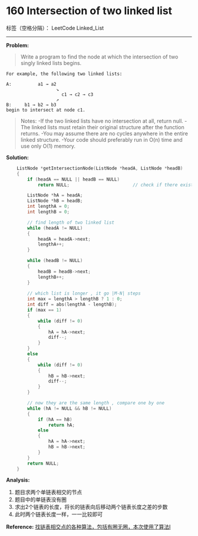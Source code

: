 # 160 Intersection of two linked list

标签（空格分隔）： LeetCode Linked_List

---

**Problem:**
>   Write a program to find the node at which the intersection of two singly linked lists begins.


    For example, the following two linked lists:

    A:          a1 → a2
                       ↘
                         c1 → c2 → c3
                       ↗            
    B:     b1 → b2 → b3
    begin to intersect at node c1.


>   Notes:
    -If the two linked lists have no intersection at all, return null.
    -The linked lists must retain their original structure after the function returns.
    -You may assume there are no cycles anywhere in the entire linked structure.
    -Your code should preferably run in O(n) time and use only O(1) memory.
    
**Solution:**
```cpp
	ListNode *getIntersectionNode(ListNode *headA, ListNode *headB)
	{
		if (headA == NULL || headB == NULL)
			return NULL;						// check if there exists empty list

		ListNode *hA = headA;
		ListNode *hB = headB;
		int lengthA = 0;
		int lengthB = 0;

		// find length of two linked list
		while (headA != NULL)
		{
			headA = headA->next;
			lengthA++;
		}

		while (headB != NULL)
		{
			headB = headB->next;
			lengthB++;
		}
		
		// which list is longer , it go |M-N| steps
		int max = lengthA > lengthB ? 1 : 0;
		int diff = abs(lengthA - lengthB);
		if (max == 1)
		{
			while (diff != 0)
			{
				hA = hA->next;
				diff--;
			}
		}
		else
		{
			while (diff != 0)
			{
				hB = hB->next;
				diff--;
			}
		}

		// now they are the same length , compare one by one
		while (hA != NULL && hB != NULL)
		{
			if (hA == hB)
				return hA;
			else
			{
				hA = hA->next;
				hB = hB->next;
			}
		}
		return NULL;
	}
```
**Analysis:**

1. 题目求两个单链表相交的节点
2. 题目中的单链表没有圈
3. 求出2个链表的长度，将长的链表向后移动两个链表长度之差的步数
4. 此时两个链表长度一样，一一比较即可

**Reference:**
[找链表相交点的各种算法，包括有圈无圈，本次使用了算法I][1]


  [1]: http://richardhartersworld.com/cri/2008/linkedlist.html